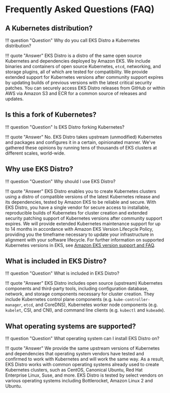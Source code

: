 # Frequently Asked Questions (FAQ)

## A Kubernetes distribution?

!!! question "Question"
    Why do you call EKS Distro a Kubernetes distribution?

!!! quote "Answer"
    EKS Distro is a distro of the same open source Kubernetes and dependencies
    deployed by Amazon EKS. We include binaries and containers of open source 
    Kubernetes, `etcd`, networking, and storage plugins, all of which are tested
    for compatibility. We provide extended support for Kubernetes versions after
    community support expires by updating builds of previous versions with the 
    latest critical security patches. You can securely access EKS Distro releases
    from GitHub or within AWS via Amazon S3 and ECR for a common source of 
    releases and updates.

## Is this a fork of Kubernetes?

!!! question "Question"
    Is EKS Distro forking Kubernetes?

!!! quote "Answer"
    No. EKS Distro takes upstream (unmodified) Kubernetes and packages and configures
    it in a certain, opinionated manner. We've gathered these opinions by
    running tens of thousands of EKS clusters at different scales, world-wide.


## Why use EKS Distro?

!!! question "Question"
    Why should I use EKS Distro?

!!! quote "Answer"
    EKS Distro enables you to create Kubernetes clusters using a distro of compatible
    versions of the latest Kubernetes release and its dependencies, tested by 
    Amazon EKS to be reliable and secure. With EKS Distro, you have a single vendor 
    for secure access to installable, reproducible builds of Kubernetes for
    cluster creation and extended security patching support of Kubernetes 
    versions after community support expires. We will provide extended Kubernetes
    maintenance support for up to 14 months in accordance with Amazon EKS 
    Version Lifecycle Policy, providing you the timeframe necessary to update 
    your infrastructure in alignment with your software lifecycle. For further
    information on supported Kubernetes versions in EKS, see
    [Amazon EKS version support and FAQ](https://docs.aws.amazon.com/eks/latest/userguide/kubernetes-versions.html#version-deprecation).

## What is included in EKS Distro?

!!! question "Question"
    What is included in EKS Distro?

!!! quote "Answer"
    EKS Distro includes open source (upstream) Kubernetes components and third-party
    tools, including configuration database, network, and storage components 
    necessary for cluster creation. They include Kubernetes control plane 
    components (e.g. `kube-controller-manager`, `etcd`, and CoreDNS), 
    Kubernetes worker node components (e.g. `kubelet`, CSI, and CNI), and
    command line clients (e.g. `kubectl` and `kubeadm`).


## What operating systems are supported?

!!! question "Question"
    What operating system can I install EKS Distro on?

!!! quote "Answer"
    We provide the same upstream versions of Kubernetes and dependencies that 
    operating system vendors have tested and confirmed to work with Kubernetes
    and will work the same way. As a result, EKS Distro works with common operating
    systems already used to create Kubernetes clusters, such as CentOS, 
    Canonical Ubuntu, Red Hat Enterprise Linux, Suse, and more. EKS Distro is 
    tested by select vendors on various operating systems including Bottlerocket, 
    Amazon Linux 2 and Ubuntu.
